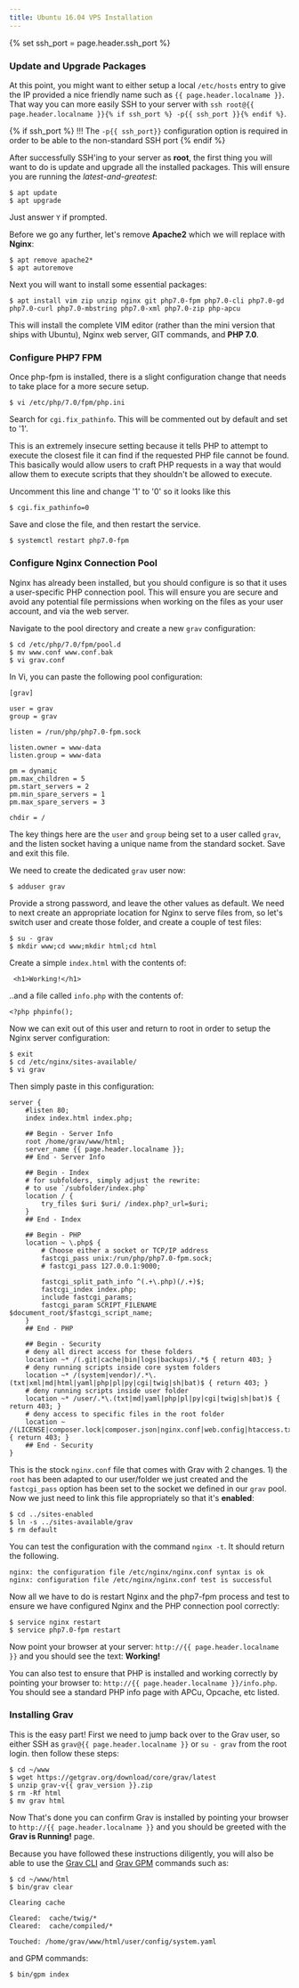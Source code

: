```yaml
---
title: Ubuntu 16.04 VPS Installation
---
```

{% set ssh_port = page.header.ssh_port %}

### Update and Upgrade Packages

At this point, you might want to either setup a local `/etc/hosts` entry to give the IP provided a nice friendly name such as `{{ page.header.localname }}`.  That way you can more easily SSH to your server with `ssh root@{{ page.header.localname }}{% if ssh_port %} -p{{ ssh_port }}{% endif %}`.

{% if ssh_port %}
!!! The `-p{{ ssh_port}}` configuration option is required in order to be able to the non-standard SSH port
{% endif %}

After successfully SSH'ing to your server as **root**, the first thing you will want to do is update and upgrade all the installed packages.  This will ensure you are running the _latest-and-greatest_:

```
$ apt update
$ apt upgrade
```

Just answer `Y` if prompted.

Before we go any further, let's remove **Apache2** which we will replace with **Nginx**:

```
$ apt remove apache2*
$ apt autoremove
```

Next you will want to install some essential packages:

```
$ apt install vim zip unzip nginx git php7.0-fpm php7.0-cli php7.0-gd php7.0-curl php7.0-mbstring php7.0-xml php7.0-zip php-apcu
```

This will install the complete VIM editor (rather than the mini version that ships with Ubuntu), Nginx web server, GIT commands, and **PHP 7.0**.

### Configure PHP7 FPM
Once php-fpm is installed, there is a slight configuration change that needs to take place for a more secure setup. 

```
$ vi /etc/php/7.0/fpm/php.ini
```

Search for `cgi.fix_pathinfo`. This will be commented out by default and set to '1'. 

This is an extremely insecure setting because it tells PHP to attempt to execute the closest file it can find if the requested PHP file cannot be found. This basically would allow users to craft PHP requests in a way that would allow them to execute scripts that they shouldn't be allowed to execute.

Uncomment this line and change '1' to '0' so it looks like this

```
$ cgi.fix_pathinfo=0
```

Save and close the file, and then restart the service. 

```
$ systemctl restart php7.0-fpm
```

### Configure Nginx Connection Pool

Nginx has already been installed, but you should configure is so that it uses a user-specific PHP connection pool.  This will ensure you are secure and avoid any potential file permissions when working on the files as your user account, and via the web server.

Navigate to the pool directory and create a new `grav` configuration:

```
$ cd /etc/php/7.0/fpm/pool.d
$ mv www.conf www.conf.bak
$ vi grav.conf
```

In Vi, you can paste the following pool configuration:

```
[grav]

user = grav
group = grav

listen = /run/php/php7.0-fpm.sock

listen.owner = www-data
listen.group = www-data

pm = dynamic
pm.max_children = 5
pm.start_servers = 2
pm.min_spare_servers = 1
pm.max_spare_servers = 3

chdir = /
```

The key things here are the `user` and `group` being set to a user called `grav`, and the listen socket having a unique name from the standard socket.  Save and exit this file.

We need to create the dedicated `grav` user now:

```
$ adduser grav
```

Provide a strong password, and leave the other values as default. We need to next create an appropriate location for Nginx to serve files from, so let's switch user and create those folder, and create a couple of test files:

```
$ su - grav
$ mkdir www;cd www;mkdir html;cd html
```

Create a simple `index.html` with the contents of:

```
 <h1>Working!</h1>
```

..and a file called `info.php` with the contents of:

```
<?php phpinfo();
```

Now we can exit out of this user and return to root in order to setup the Nginx server configuration:

```
$ exit
$ cd /etc/nginx/sites-available/
$ vi grav
```

Then simply paste in this configuration:

```
server {
    #listen 80;
    index index.html index.php;

    ## Begin - Server Info
    root /home/grav/www/html;
    server_name {{ page.header.localname }};
    ## End - Server Info

    ## Begin - Index
    # for subfolders, simply adjust the rewrite:
    # to use `/subfolder/index.php`
    location / {
        try_files $uri $uri/ /index.php?_url=$uri;
    }
    ## End - Index

    ## Begin - PHP
    location ~ \.php$ {
        # Choose either a socket or TCP/IP address
        fastcgi_pass unix:/run/php/php7.0-fpm.sock;
        # fastcgi_pass 127.0.0.1:9000;

        fastcgi_split_path_info ^(.+\.php)(/.+)$;
        fastcgi_index index.php;
        include fastcgi_params;
        fastcgi_param SCRIPT_FILENAME $document_root/$fastcgi_script_name;
    }
    ## End - PHP

    ## Begin - Security
    # deny all direct access for these folders
    location ~* /(.git|cache|bin|logs|backups)/.*$ { return 403; }
    # deny running scripts inside core system folders
    location ~* /(system|vendor)/.*\.(txt|xml|md|html|yaml|php|pl|py|cgi|twig|sh|bat)$ { return 403; }
    # deny running scripts inside user folder
    location ~* /user/.*\.(txt|md|yaml|php|pl|py|cgi|twig|sh|bat)$ { return 403; }
    # deny access to specific files in the root folder
    location ~ /(LICENSE|composer.lock|composer.json|nginx.conf|web.config|htaccess.txt|\.htaccess) { return 403; }
    ## End - Security
}
```

This is the stock `nginx.conf` file that comes with Grav with 2 changes. 1) the `root` has been adapted to our user/folder we just created and the `fastcgi_pass` option has been set to the socket we defined in our `grav` pool. Now we just need to link this file appropriately so that it's **enabled**:

```
$ cd ../sites-enabled
$ ln -s ../sites-available/grav
$ rm default
```

You can test the configuration with the command `nginx -t`. It should return the following.

```
nginx: the configuration file /etc/nginx/nginx.conf syntax is ok
nginx: configuration file /etc/nginx/nginx.conf test is successful
```

Now all we have to do is restart Nginx and the php7-fpm process and test to ensure we have configured Nginx and the PHP connection pool correctly:

```
$ service nginx restart
$ service php7.0-fpm restart
```

Now point your browser at your server: `http://{{ page.header.localname }}` and you should see the text: **Working!**

You can also test to ensure that PHP is installed and working correctly by pointing your browser to: `http://{{ page.header.localname }}/info.php`.  You should see a standard PHP info page with APCu, Opcache, etc listed.

### Installing Grav

This is the easy part!  First we need to jump back over to the Grav user, so either SSH as `grav@{{ page.header.localname }}` or `su - grav` from the root login. then follow these steps:

```
$ cd ~/www
$ wget https://getgrav.org/download/core/grav/latest
$ unzip grav-v{{ grav_version }}.zip
$ rm -Rf html
$ mv grav html
```

Now That's done you can confirm Grav is installed by pointing your browser to `http://{{ page.header.localname }}` and you should be greeted with the **Grav is Running!** page.

Because you have followed these instructions diligently, you will also be able to use the [Grav CLI](../../advanced/grav-cli) and [Grav GPM](../../advanced/grav-gpm) commands such as:

```
$ cd ~/www/html
$ bin/grav clear

Clearing cache

Cleared:  cache/twig/*
Cleared:  cache/compiled/*

Touched: /home/grav/www/html/user/config/system.yaml
```

and GPM commands:

```
$ bin/gpm index
```
